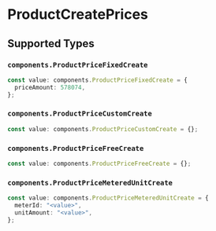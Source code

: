 # ProductCreatePrices


## Supported Types

### `components.ProductPriceFixedCreate`

```typescript
const value: components.ProductPriceFixedCreate = {
  priceAmount: 578074,
};
```

### `components.ProductPriceCustomCreate`

```typescript
const value: components.ProductPriceCustomCreate = {};
```

### `components.ProductPriceFreeCreate`

```typescript
const value: components.ProductPriceFreeCreate = {};
```

### `components.ProductPriceMeteredUnitCreate`

```typescript
const value: components.ProductPriceMeteredUnitCreate = {
  meterId: "<value>",
  unitAmount: "<value>",
};
```

